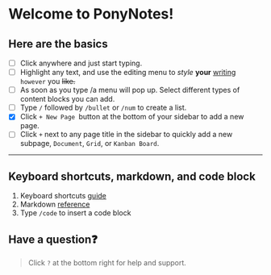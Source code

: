 # Welcome to PonyNotes!

## Here are the basics

- [ ] Click anywhere and just start typing.
- [ ] Highlight any text, and use the editing menu to _style_ **your** <u>writing</u> `however` you ~~like.~~
- [ ] As soon as you type /a menu will pop up. Select different types of content blocks you can add.
- [ ] Type `/` followed by `/bullet` or `/num` to create a list.
- [x] Click `+ New Page `button at the bottom of your sidebar to add a new page.
- [ ] Click `+` next to any page title in the sidebar to quickly add a new subpage, `Document`, `Grid`, or `Kanban Board`.

---

## Keyboard shortcuts, markdown, and code block

1. Keyboard shortcuts [guide](https://appflowy.gitbook.io/docs/essential-documentation/shortcuts)
1. Markdown [reference](https://appflowy.gitbook.io/docs/essential-documentation/markdown)
1. Type `/code` to insert a code block

## Have a question❓

> Click `?` at the bottom right for help and support.
